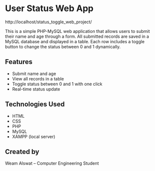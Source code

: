 # User Status Web App

http://localhost/status_toggle_web_project/

This is a simple PHP-MySQL web application that allows users to submit their name and age through a form. All submitted records are saved in a MySQL database and displayed in a table. Each row includes a toggle button to change the status between 0 and 1 dynamically.

## Features

* Submit name and age
* View all records in a table
* Toggle status between 0 and 1 with one click
* Real-time status update

## Technologies Used

* HTML
* CSS
* PHP
* MySQL
* XAMPP (local server)


## Created by

Weam Alswat – Computer Engineering Student
